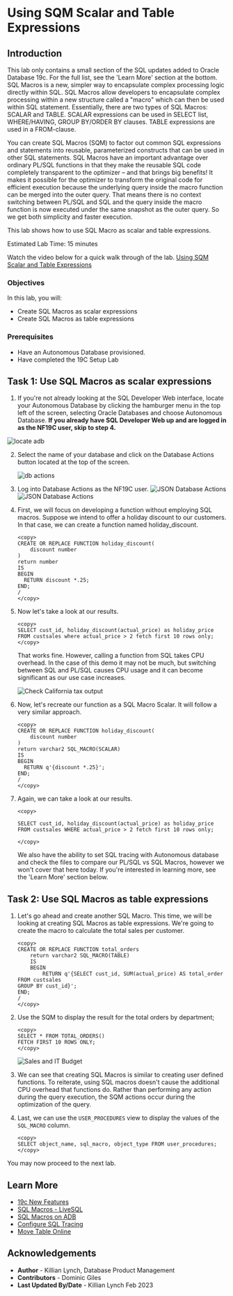 # Using SQM Scalar and Table Expressions

## Introduction
This lab only contains a small section of the SQL updates added to Oracle Database 19c. For the full list, see the 'Learn More' section at the bottom. SQL Macros is a new, simpler way to encapsulate complex processing logic directly within SQL. SQL Macros allow developers to encapsulate complex processing within a new structure called a "macro" which can then be used within SQL statement. Essentially, there are two types of SQL Macros: SCALAR and TABLE.  SCALAR expressions can be used in SELECT list, WHERE/HAVING, GROUP BY/ORDER BY clauses.  TABLE expressions are used in a FROM-clause.

You can create SQL Macros (SQM) to factor out common SQL expressions and statements into reusable, parameterized constructs that can be used in other SQL statements. SQL Macros have an important advantage over ordinary PL/SQL functions in that they make the reusable SQL code completely transparent to the optimizer – and that brings big benefits! It makes it possible for the optimizer to transform the original code for efficient execution because the underlying query inside the macro function can be merged into the outer query. That means there is no context switching between PL/SQL and SQL and the query inside the macro function is now executed under the same snapshot as the outer query. So we get both simplicity and faster execution.

This lab shows how to use SQL Macro as scalar and table expressions.

Estimated Lab Time: 15 minutes

Watch the video below for a quick walk through of the lab.
[Using SQM Scalar and Table Expressions](videohub:1_mdq4mino)

### Objectives

In this lab, you will:
* Create SQL Macros as scalar expressions 
* Create SQL Macros as table expressions

### Prerequisites
* Have an Autonomous Database provisioned.
* Have completed the 19C Setup Lab

## Task 1: Use SQL Macros as scalar expressions

1. If you're not already looking at the SQL Developer Web interface, locate your Autonomous Database by clicking the hamburger menu in the top left of the screen, selecting Oracle Databases and choose Autonomous Database. **If you already have SQL Developer Web up and are logged in as the NF19C user, skip to step 4.**
 
  ![locate adb](./images/locate-adb.png " ")
 
2. Select the name of your database and click on the Database Actions button located at the top of the screen.

   ![db actions](./images/database-actions.png " ")
   
3. Log into Database Actions as the NF19C user.
	![JSON Database Actions](./images/db-actions-logout.png)
	![JSON Database Actions](./images/db-actions-login-lab.png)

4. First, we will focus on developing a function without employing SQL macros. Suppose we intend to offer a holiday discount to our customers. In that case, we can create a function named holiday\_discount.

    ```
    <copy>
    CREATE OR REPLACE FUNCTION holiday_discount(
        discount number
    )
    return number
    IS
    BEGIN
      RETURN discount *.25;
    END;
    /
    </copy>
    ```
5. Now let's take a look at our results.

    ```
    <copy>
    SELECT cust_id, holiday_discount(actual_price) as holiday_price
    FROM custsales where actual_price > 2 fetch first 10 rows only;
    </copy>
    ```
    That works fine. However, calling a function from SQL takes CPU overhead. In the case of this demo it may not be much, but switching between SQL and PL/SQL causes CPU usage and it can become significant as our use case increases. 

    ![Check California tax output](./images/total-sales.png)


6. Now, let's recreate our function as a SQL Macro Scalar. It will follow a very similar approach.

    ```
    <copy>
    CREATE OR REPLACE FUNCTION holiday_discount(
        discount number
    )
    return varchar2 SQL_MACRO(SCALAR)
    IS
    BEGIN
      RETURN q'{discount *.25}';
    END;
    /
    </copy>
    ```
7. Again, we can take a look at our results.

    ```
    <copy>

    SELECT cust_id, holiday_discount(actual_price) as holiday_price
    FROM custsales WHERE actual_price > 2 fetch first 10 rows only;

    </copy>
    ```


    We also have the ability to set SQL tracing with Autonomous database and check the files to compare our PL/SQL vs SQL Macros, however we won't cover that here today. If you're interested in learning more, see the 'Learn More' section below.

## Task 2: Use SQL Macros as table expressions 

1. Let's go ahead and create another SQL Macro. This time, we will be looking at creating SQL Macros as table expressions. We're going to create the macro to calculate the total sales per customer.

    ```
    <copy>
    CREATE OR REPLACE FUNCTION total_orders
        return varchar2 SQL_MACRO(TABLE)
        IS
        BEGIN
            RETURN q'{SELECT cust_id, SUM(actual_price) AS total_order
    FROM custsales
    GROUP BY cust_id}';
    END;
    /
    </copy>
    ```
2. Use the SQM to display the result for the total orders by department;

    ```
    <copy>
    SELECT * FROM TOTAL_ORDERS()
    FETCH FIRST 10 ROWS ONLY;
    </copy>
    ```

    ![Sales and IT Budget](./images/sqm.png " ")


3. We can see that creating SQL Macros is similar to creating user defined functions. To reiterate, using SQL macros doesn't cause the additional CPU overhead that functions do. Rather than performing any action during the query execution, the SQM actions occur during the optimization of the query. 

6. Last, we can use the `USER_PROCEDURES` view to display the values of the `SQL_MACRO` column.

    ```
    <copy>
    SELECT object_name, sql_macro, object_type FROM user_procedures;
    </copy>
    ```

You may now proceed to the next lab.

## Learn More
- [19c New Features](https://docs.oracle.com/en/database/oracle/oracle-database/19/newft/new-features.html#GUID-5490FE65-562B-49DC-9246-661592C630F9)
- [SQL Macros - LiveSQL](https://livesql.oracle.com/apex/livesql/file/tutorial_KQNYERE8ZF07EZMRR6KJ0RNIR.html)
- [SQL Macros on ADB](https://blogs.oracle.com/datawarehousing/sql-macros-have-arrived-in-autonomous-database)
- [Configure SQL Tracing](https://docs.oracle.com/en/cloud/paas/autonomous-database/adbsa/application-tracing-configure.html#GUID-542ED992-FF58-498A-9C24-0F531AC981BE)
- [Move Table Online](https://docs.oracle.com/en/database/oracle/oracle-database/12.2/sqlrf/ALTER-TABLE.html#GUID-552E7373-BF93-477D-9DA3-B2C9386F2877)

## Acknowledgements

* **Author** - Killian Lynch, Database Product Management
* **Contributors** - Dominic Giles
* **Last Updated By/Date** - Killian Lynch Feb 2023
